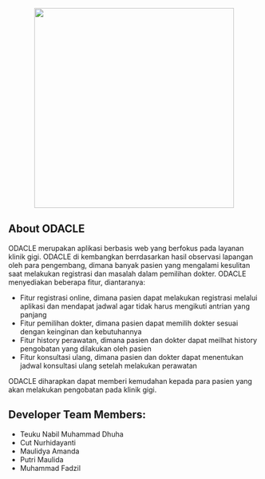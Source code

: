 <p align="center"><a href="https://ODACLE.com" target="_blank"><img src="https://raw.githubusercontent.com/Teuku-Nabil/INF206-2022-RI1-ODACLE/main/public/assets/images/ODACLE%20Logo.png" width="400"></a></p>

## About ODACLE

ODACLE merupakan aplikasi berbasis web yang berfokus pada layanan klinik gigi. ODACLE di kembangkan berrdasarkan hasil observasi lapangan oleh para pengembang, dimana banyak pasien yang mengalami kesulitan saat melakukan registrasi dan masalah dalam pemilihan dokter. ODACLE menyediakan beberapa fitur, diantaranya:

- Fitur registrasi online, dimana pasien dapat melakukan registrasi melalui aplikasi dan mendapat jadwal agar tidak harus mengikuti antrian yang panjang
- Fitur pemilihan dokter, dimana pasien dapat memilih dokter sesuai dengan keinginan dan kebutuhannya
- Fitur history perawatan, dimana pasien dan dokter dapat meilhat history pengobatan yang dilakukan oleh pasien
- Fitur konsultasi ulang, dimana pasien dan dokter dapat menentukan jadwal konsultasi ulang setelah melakukan perawatan

ODACLE diharapkan dapat memberi kemudahan kepada para pasien yang akan melakukan pengobatan pada klinik gigi.

## Developer Team Members:

- Teuku Nabil Muhammad Dhuha
- Cut Nurhidayanti
- Maulidya Amanda
- Putri Maulida
- Muhammad Fadzil
